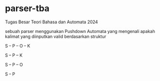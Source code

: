 # parser-tba
Tugas Besar Teori Bahasa dan Automata 2024

sebuah parser menggunakan Pushdown Automata yang mengenali apakah kalimat yang diinputkan valid berdasarkan struktur

S – P – O – K 

S – P – K

S – P – O 

S – P
